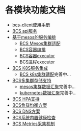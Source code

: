 # 各模块功能文档

* [bcs-client使用手册](./bcs-client/bcs-client_HANDBOOK.md)
* [BCS api服务](./bcs-api/bcs-api.md)
* [基于mesos的服务编排](./mesos/基于mesos的服务编排.md)
  * [BCS Mesos集群适配](./bcs-mesos-driver/driver-implement.md)
  * [BCS容器编排](./mesos/基于mesos的容器编排.md)
  * [BCS容器executor](./bcs-executor/container-executor.md)
  * [BCS进程executor](./bcs-process/process-implement.md)
* [BCS K8S服务集成](./bcs-k8s/kubernetes.md)
  * [BCS k8s集群适配]()完善中...
* [BCS多集群存储支持](./bcs-storage/bcs-storage.md)
  * [mesos集群数据汇聚]()完善中...
  * [kubernetes数据汇聚]()完善中...
* [BCS HPA支持](./bcs-hpa/bcs-hpa.md)
* [BCS负载均衡方案](./bcs-loadbalance/loadbalance.md)
* [BCS DNS方案](./bcs-dns/bcs-dns.md)
* [BCS系统内置健康检查](./bcs-check/check-implement.md)
* [BCS Metrics采集机制](./bcs-metrics/bcs-metric.md)
